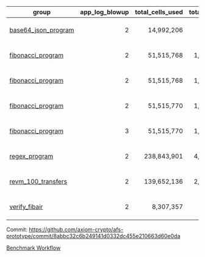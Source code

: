 | group | app_log_blowup | total_cells_used | total_cycles | total_proof_time_ms | agg_log_blowup | total_cells_used_leaf_agg | total_cycles_leaf_agg | total_proof_time_ms_leaf_agg | instance | alloc |
|---|---|---|---|---|---|---|---|---|---|---|
| [ base64_json_program ](https://github.com/axiom-crypto/afs-prototype/blob/gh-pages/benchmarks-pr/835/individual/base64_json-2-2-64cpu-linux-arm64-mimalloc.md) | <div style='text-align: right'>2</div> | <div style='text-align: right'>14,992,206</div> | <div style='text-align: right'>217,349</div> | <span style="color: green">(-77.0 [-2.8%])</span> <div style='text-align: right'>2,688.0</div> | - | - | - | - | 64cpu-linux-arm64 | mimalloc |
| [ fibonacci_program ](https://github.com/axiom-crypto/afs-prototype/blob/gh-pages/benchmarks-pr/835/individual/fibonacci-2-2-64cpu-linux-arm64-jemalloc.md) | <div style='text-align: right'>2</div> | <div style='text-align: right'>51,515,768</div> | <div style='text-align: right'>1,500,219</div> | <span style="color: green">(-17.0 [-0.2%])</span> <div style='text-align: right'>7,599.0</div> | - | - | - | - | 64cpu-linux-arm64 | jemalloc |
| [ fibonacci_program ](https://github.com/axiom-crypto/afs-prototype/blob/gh-pages/benchmarks-pr/835/individual/fibonacci-2-2-64cpu-linux-arm64-mimalloc.md) | <div style='text-align: right'>2</div> | <div style='text-align: right'>51,515,768</div> | <div style='text-align: right'>1,500,219</div> | <span style="color: green">(-34.0 [-0.5%])</span> <div style='text-align: right'>7,064.0</div> | - | - | - | - | 64cpu-linux-arm64 | mimalloc |
| [ fibonacci_program ](https://github.com/axiom-crypto/afs-prototype/blob/gh-pages/benchmarks-pr/835/individual/fibonacci-2-2-64cpu-linux-x64-jemalloc.md) | <div style='text-align: right'>2</div> | <div style='text-align: right'>51,515,770</div> | <div style='text-align: right'>1,500,219</div> | <span style="color: red">(+60.0 [+0.8%])</span> <div style='text-align: right'>7,730.0</div> | - | - | - | - | 64cpu-linux-x64 | jemalloc |
| [ fibonacci_program ](https://github.com/axiom-crypto/afs-prototype/blob/gh-pages/benchmarks-pr/835/individual/fibonacci-3-3-64cpu-linux-x64-jemalloc.md) | <div style='text-align: right'>3</div> | <div style='text-align: right'>51,515,770</div> | <div style='text-align: right'>1,500,219</div> | <span style="color: green">(-345.0 [-3.3%])</span> <div style='text-align: right'>10,246.0</div> | - | - | - | - | 64cpu-linux-x64 | jemalloc |
| [ regex_program ](https://github.com/axiom-crypto/afs-prototype/blob/gh-pages/benchmarks-pr/835/individual/regex-2-2-64cpu-linux-arm64-mimalloc.md) | <div style='text-align: right'>2</div> | <div style='text-align: right'>238,843,901</div> | <div style='text-align: right'>4,190,909</div> | <span style="color: red">(+125.0 [+0.4%])</span> <div style='text-align: right'>28,834.0</div> | - | - | - | - | 64cpu-linux-arm64 | mimalloc |
| [ revm_100_transfers ](https://github.com/axiom-crypto/afs-prototype/blob/gh-pages/benchmarks-pr/835/individual/revm_transfer-2-2-64cpu-linux-arm64-mimalloc.md) | <div style='text-align: right'>2</div> | <div style='text-align: right'>139,652,136</div> | <div style='text-align: right'>2,348,437</div> | <span style="color: red">(+225.0 [+1.4%])</span> <div style='text-align: right'>16,281.0</div> | - | - | - | - | 64cpu-linux-arm64 | mimalloc |
| [ verify_fibair ](https://github.com/axiom-crypto/afs-prototype/blob/gh-pages/benchmarks-pr/835/individual/verify_fibair-2-2-64cpu-linux-arm64-mimalloc.md) | <div style='text-align: right'>2</div> | <div style='text-align: right'>8,307,357</div> | <div style='text-align: right'>199,267</div> | <span style="color: red">(+6.0 [+0.4%])</span> <div style='text-align: right'>1,594.0</div> | - | - | - | - | 64cpu-linux-arm64 | mimalloc |

Commit: https://github.com/axiom-crypto/afs-prototype/commit/8abbc32c6b249141d0332dc455e210663d60e0da

[Benchmark Workflow](https://github.com/axiom-crypto/afs-prototype/actions/runs/11902429166)
